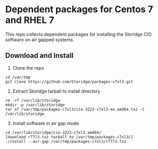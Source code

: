 # Dependent packages for Centos 7 and RHEL 7

This repo collects dependent packages for installing the Storidge CIO software on air gapped systems.


## Download and Install

1. Clone the repo

```
cd /var/tmp
git clone https://github.com/Storidge/packages-c7xl3.git
```

2. Extract Storidge tarball to install directory

```
rm -rf /var/lib/storidge
mkdir -p /var/lib/storidge
tar xf /var/tmp/packages-c7xl3/cio-3223-c7xl3-ee.amd64.txz -C /var/lib/storidge
```

3. Install software in air gap mode

```
cd /var/lib/storidge/cio-3223-c7xl3.amd64/
[download r77l3.txz tarball to /var/tmp/packages-c7xl3/]
./install --air-gap /var/tmp/packages-c7xl3/r77l3.txz
```

